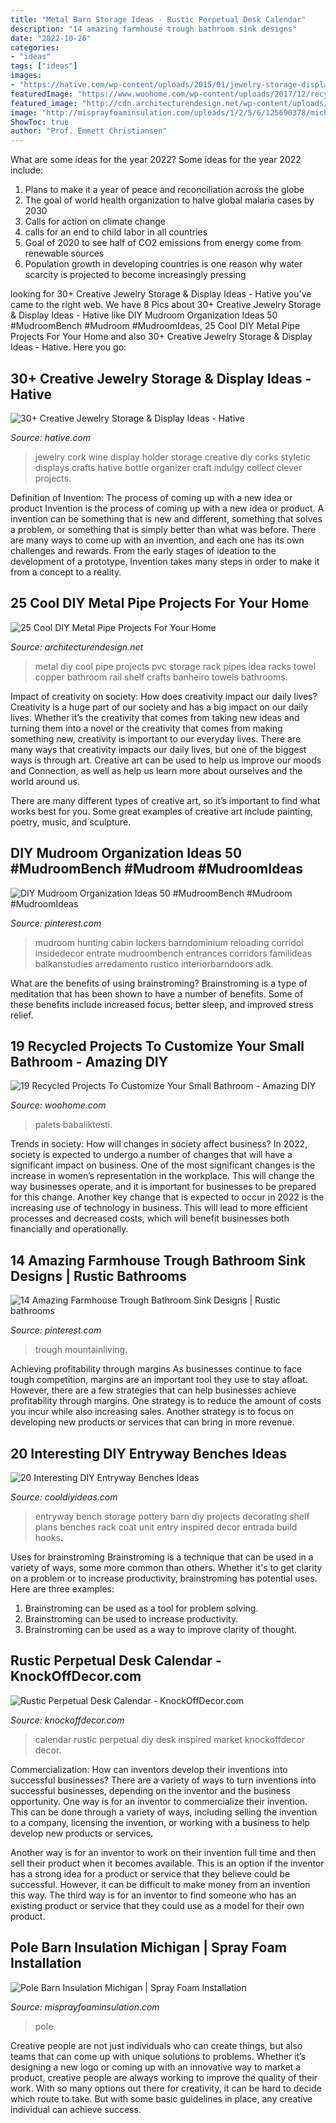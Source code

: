 ```yaml
---
title: "Metal Barn Storage Ideas - Rustic Perpetual Desk Calendar"
description: "14 amazing farmhouse trough bathroom sink designs"
date: "2022-10-26"
categories:
- "ideas"
tags: ["ideas"]
images:
- "https://hative.com/wp-content/uploads/2015/01/jewelry-storage-display-ideas/4-wine-cork-jewelry-holder.jpg"
featuredImage: "https://www.woohome.com/wp-content/uploads/2017/12/recycled-projects-for-bathroom-decor-16.jpg"
featured_image: "http://cdn.architecturendesign.net/wp-content/uploads/2016/01/AD-Cool-DIY-Metal-Projects-For-Your-Home-11.jpg"
image: "http://misprayfoaminsulation.com/uploads/1/2/5/6/125690378/michigan-spray-foam-insulation-for-pole-barn-06_orig.jpg"
ShowToc: true
author: "Prof. Emmett Christiansen"
---
```



What are some ideas for the year 2022?
Some ideas for the year 2022 include:
1. Plans to make it a year of peace and reconciliation across the globe 
2. The goal of world health organization to halve global malaria cases by 2030 
3. Calls for action on climate change 
4. calls for an end to child labor in all countries 
5. Goal of 2020 to see half of CO2 emissions from energy come from renewable sources 
6. Population growth in developing countries is one reason why water scarcity is projected to become increasingly pressing 

	

		
looking for 30+ Creative Jewelry Storage &amp; Display Ideas - Hative you've came to the right web. We have 8 Pics about 30+ Creative Jewelry Storage &amp; Display Ideas - Hative like DIY Mudroom Organization Ideas 50 #MudroomBench #Mudroom #MudroomIdeas, 25 Cool DIY Metal Pipe Projects For Your Home and also 30+ Creative Jewelry Storage &amp; Display Ideas - Hative. Here you go:
		
    
## 30+ Creative Jewelry Storage &amp; Display Ideas - Hative

<img loading=lazy src="https://hative.com/wp-content/uploads/2015/01/jewelry-storage-display-ideas/4-wine-cork-jewelry-holder.jpg" onerror="this.onerror=null;this.src='https://tse3.mm.bing.net/th?id=OIP.FwVNXz2MrSzob-lrHpXaiQHaKW&amp;pid=15.1';" alt="30+ Creative Jewelry Storage &amp; Display Ideas - Hative">

_Source: hative.com_

>jewelry cork wine display holder storage creative diy corks styletic displays crafts hative bottle organizer craft indulgy collect clever projects. 

	

Definition of Invention: The process of coming up with a new idea or product
Invention is the process of coming up with a new idea or product. A invention can be something that is new and different, something that solves a problem, or something that is simply better than what was before. There are many ways to come up with an invention, and each one has its own challenges and rewards. From the early stages of ideation to the development of a prototype, Invention takes many steps in order to make it from a concept to a reality.

    
## 25 Cool DIY Metal Pipe Projects For Your Home

<img loading=lazy src="http://cdn.architecturendesign.net/wp-content/uploads/2016/01/AD-Cool-DIY-Metal-Projects-For-Your-Home-11.jpg" onerror="this.onerror=null;this.src='https://tse1.mm.bing.net/th?id=OIP.kcuFsrloQ9ycaOCnldEwtQHaLH&amp;pid=15.1';" alt="25 Cool DIY Metal Pipe Projects For Your Home">

_Source: architecturendesign.net_

>metal diy cool pipe projects pvc storage rack pipes idea racks towel copper bathroom rail shelf crafts banheiro towels bathrooms. 

	

Impact of creativity on society: How does creativity impact our daily lives?
Creativity is a huge part of our society and has a big impact on our daily lives. Whether it’s the creativity that comes from taking new ideas and turning them into a novel or the creativity that comes from making something new, creativity is important to our everyday lives.
There are many ways that creativity impacts our daily lives, but one of the biggest ways is through art. Creative art can be used to help us improve our moods and Connection, as well as help us learn more about ourselves and the world around us.

There are many different types of creative art, so it’s important to find what works best for you. Some great examples of creative art include painting, poetry, music, and sculpture.

    
## DIY Mudroom Organization Ideas 50 #MudroomBench #Mudroom #MudroomIdeas

<img loading=lazy src="https://i.pinimg.com/736x/20/56/91/2056916c5e0174682db09f3001cbf969.jpg" onerror="this.onerror=null;this.src='https://tse4.mm.bing.net/th?id=OIP.K9bdqWLdgVhVbZ6IXXUtpAHaLH&amp;pid=15.1';" alt="DIY Mudroom Organization Ideas 50 #MudroomBench #Mudroom #MudroomIdeas">

_Source: pinterest.com_

>mudroom hunting cabin lockers barndominium reloading corridoi insidedecor entrate mudroombench entrances corridors familideas balkanstudies arredamento rustico interiorbarndoors adk. 

	

What are the benefits of using brainstroming?
Brainstroming is a type of meditation that has been shown to have a number of benefits. Some of these benefits include increased focus, better sleep, and improved stress relief.

    
## 19 Recycled Projects To Customize Your Small Bathroom - Amazing DIY

<img loading=lazy src="https://www.woohome.com/wp-content/uploads/2017/12/recycled-projects-for-bathroom-decor-16.jpg" onerror="this.onerror=null;this.src='https://tse3.mm.bing.net/th?id=OIP.LwgCQlhQKucKqdc77E0GjQHaKD&amp;pid=15.1';" alt="19 Recycled Projects To Customize Your Small Bathroom - Amazing DIY">

_Source: woohome.com_

>palets babaliktesti. 

	

Trends in society: How will changes in society affect business?
In 2022, society is expected to undergo a number of changes that will have a significant impact on business. One of the most significant changes is the increase in women’s representation in the workplace. This will change the way businesses operate, and it is important for businesses to be prepared for this change. Another key change that is expected to occur in 2022 is the increasing use of technology in business. This will lead to more efficient processes and decreased costs, which will benefit businesses both financially and operationally.

    
## 14 Amazing Farmhouse Trough Bathroom Sink Designs | Rustic Bathrooms

<img loading=lazy src="https://i.pinimg.com/736x/b7/96/f2/b796f263e6d30d95751ef0dab5efc9ba.jpg" onerror="this.onerror=null;this.src='https://tse1.mm.bing.net/th?id=OIP.sYvfLWlInHhlK4ug51nRigHaLI&amp;pid=15.1';" alt="14 Amazing Farmhouse Trough Bathroom Sink Designs | Rustic bathrooms">

_Source: pinterest.com_

>trough mountainliving. 

	

Achieving profitability through margins
As businesses continue to face tough competition, margins are an important tool they use to stay afloat. However, there are a few strategies that can help businesses achieve profitability through margins. One strategy is to reduce the amount of costs you incur while also increasing sales. Another strategy is to focus on developing new products or services that can bring in more revenue.

    
## 20 Interesting DIY Entryway Benches Ideas

<img loading=lazy src="http://cooldiyideas.com/wp-content/uploads/2015/05/Pottery-Barn-inspired-entryway-storage-unit.jpg" onerror="this.onerror=null;this.src='https://tse3.mm.bing.net/th?id=OIP.4WBk8g8Xfx-dI280MJBW9QHaLE&amp;pid=15.1';" alt="20 Interesting DIY Entryway Benches Ideas">

_Source: cooldiyideas.com_

>entryway bench storage pottery barn diy projects decorating shelf plans benches rack coat unit entry inspired decor entrada build hooks. 

	

Uses for brainstroming
Brainstroming is a technique that can be used in a variety of ways, some more common than others. Whether it's to get clarity on a problem or to increase productivity, brainstroming has potential uses. Here are three examples: 

1) Brainstroming can be used as a tool for problem solving.
2) Brainstroming can be used to increase productivity.
3) Brainstroming can be used as a way to improve clarity of thought.

    
## Rustic Perpetual Desk Calendar - KnockOffDecor.com

<img loading=lazy src="https://knockoffdecor.com/wp-content/uploads/2016/01/DIY-Home-Decor-World-Market-Inspired-Perpetual-Calendar-DIY-1.jpg" onerror="this.onerror=null;this.src='https://tse4.mm.bing.net/th?id=OIP.0VdXyekCQWPgj5XGtWSV_wHaHy&amp;pid=15.1';" alt="Rustic Perpetual Desk Calendar - KnockOffDecor.com">

_Source: knockoffdecor.com_

>calendar rustic perpetual diy desk inspired market knockoffdecor decor. 

	

Commercialization: How can inventors develop their inventions into successful businesses?
There are a variety of ways to turn inventions into successful businesses, depending on the inventor and the business opportunity. 
One way is for an inventor to commercialize their invention. This can be done through a variety of ways, including selling the invention to a company, licensing the invention, or working with a business to help develop new products or services. 

Another way is for an inventor to work on their invention full time and then sell their product when it becomes available. This is an option if the inventor has a strong idea for a product or service that they believe could be successful. However, it can be difficult to make money from an invention this way. 
The third way is for an inventor to find someone who has an existing product or service that they could use as a model for their own product.

    
## Pole Barn Insulation Michigan | Spray Foam Installation

<img loading=lazy src="http://misprayfoaminsulation.com/uploads/1/2/5/6/125690378/michigan-spray-foam-insulation-for-pole-barn-06_orig.jpg" onerror="this.onerror=null;this.src='https://tse2.mm.bing.net/th?id=OIP.X1_dGDZkDYphi-MAmGEERAHaJ4&amp;pid=15.1';" alt="Pole Barn Insulation Michigan | Spray Foam Installation">

_Source: misprayfoaminsulation.com_

>pole. 

	

Creative people are not just individuals who can create things, but also teams that can come up with unique solutions to problems. Whether it’s designing a new logo or coming up with an innovative way to market a product, creative people are always working to improve the quality of their work. With so many options out there for creativity, it can be hard to decide which route to take. But with some basic guidelines in place, any creative individual can achieve success.

